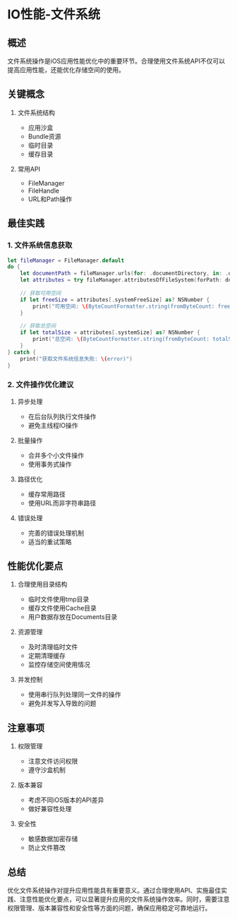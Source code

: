 # IO性能-文件系统

## 概述

文件系统操作是iOS应用性能优化中的重要环节。合理使用文件系统API不仅可以提高应用性能，还能优化存储空间的使用。

## 关键概念

1. 文件系统结构
   - 应用沙盒
   - Bundle资源
   - 临时目录
   - 缓存目录

2. 常用API
   - FileManager
   - FileHandle
   - URL和Path操作

## 最佳实践

### 1. 文件系统信息获取

```swift
let fileManager = FileManager.default
do {
    let documentPath = fileManager.urls(for: .documentDirectory, in: .userDomainMask)[0]
    let attributes = try fileManager.attributesOfFileSystem(forPath: documentPath.path)
    
    // 获取可用空间
    if let freeSize = attributes[.systemFreeSize] as? NSNumber {
        print("可用空间: \(ByteCountFormatter.string(fromByteCount: freeSize.int64Value, countStyle: .file))")
    }
    
    // 获取总空间
    if let totalSize = attributes[.systemSize] as? NSNumber {
        print("总空间: \(ByteCountFormatter.string(fromByteCount: totalSize.int64Value, countStyle: .file))")
    }
} catch {
    print("获取文件系统信息失败: \(error)")
}
```

### 2. 文件操作优化建议

1. 异步处理
   - 在后台队列执行文件操作
   - 避免主线程IO操作

2. 批量操作
   - 合并多个小文件操作
   - 使用事务式操作

3. 路径优化
   - 缓存常用路径
   - 使用URL而非字符串路径

4. 错误处理
   - 完善的错误处理机制
   - 适当的重试策略

## 性能优化要点

1. 合理使用目录结构
   - 临时文件使用tmp目录
   - 缓存文件使用Cache目录
   - 用户数据存放在Documents目录

2. 资源管理
   - 及时清理临时文件
   - 定期清理缓存
   - 监控存储空间使用情况

3. 并发控制
   - 使用串行队列处理同一文件的操作
   - 避免并发写入导致的问题

## 注意事项

1. 权限管理
   - 注意文件访问权限
   - 遵守沙盒机制

2. 版本兼容
   - 考虑不同iOS版本的API差异
   - 做好兼容性处理

3. 安全性
   - 敏感数据加密存储
   - 防止文件篡改

## 总结

优化文件系统操作对提升应用性能具有重要意义。通过合理使用API、实施最佳实践、注意性能优化要点，可以显著提升应用的文件系统操作效率。同时，需要注意权限管理、版本兼容性和安全性等方面的问题，确保应用稳定可靠地运行。
